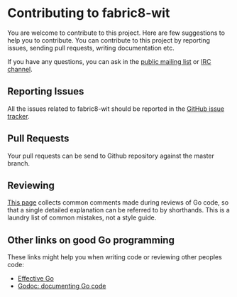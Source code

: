 # Contributing to fabric8-wit

You are welcome to contribute to this project.  Here are few
suggestions to help you to contribute.  You can contribute to this
project by reporting issues, sending pull requests, writing
documentation etc.

If you have any questions, you can ask in the
[public mailing list](https://groups.google.com/forum/#!forum/fabric8)
or
[IRC channel](http://webchat.freenode.net/?randomnick=1&channels=fabric8).

## Reporting Issues

All the issues related to fabric8-wit should be reported in the
[GitHub issue tracker](https://github.com/fabric8-services/fabric8-wit/issues/new).

## Pull Requests

Your pull requests can be send to Github repository against the master
branch.

## Reviewing

[This page](https://github.com/golang/go/wiki/CodeReviewComments) collects common comments made during reviews of Go code, so that a single detailed explanation can be referred to by shorthands. This is a laundry list of common mistakes, not a style guide.

## Other links on good Go programming

These links might help you when writing code or reviewing other peoples code:

* [Effective Go](https://golang.org/doc/effective_go.html)
* [Godoc: documenting Go code](https://blog.golang.org/godoc-documenting-go-code)

